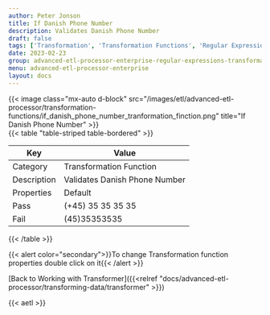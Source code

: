 ```yaml
---
author: Peter Jonson
title: If Danish Phone Number
description: Validates Danish Phone Number
draft: false
tags: ['Transformation', 'Transformation Functions', 'Regular Expressions']
date: 2023-02-23
group: advanced-etl-processor-enterprise-regular-expressions-transformation
menu: advanced-etl-processor-enterprise
layout: docs
---
```


{{< image class="mx-auto d-block"  src="/images/etl/advanced-etl-processor/transformation-functions/if_danish_phone_number_tranformation_finction.png" title="If Danish Phone Number" >}}
\
{{< table "table-striped table-bordered" >}}

| Key         | Value                         |
| ----------- | ----------------------------- |
| Category    | Transformation Function       |
| Description | Validates Danish Phone Number |
| Properties  | Default                       |
| Pass        | (+45) 35 35 35 35             |
| Fail        | (45)35353535                  |

{{< /table >}}

{{< alert color="secondary">}}To change Transformation function properties double click on it{{< /alert >}}

[Back to Working with Transformer]({{<relref "docs/advanced-etl-processor/transforming-data/transformer" >}})

{{< aetl >}}
